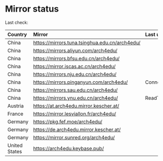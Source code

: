 <script src="./time.js"></script>
# Mirror status
Last check: <script type="text/javascript">localize(1672859898.2115026);</script>

|Country|Mirror|Last update|
|:------|:-----|:----------|
|China|https://mirrors.tuna.tsinghua.edu.cn/arch4edu/|<script type="text/javascript">localize(1672813978);</script>|
|China|https://mirrors.aliyun.com/arch4edu/|<script type="text/javascript">localize(1672770696);</script>|
|China|https://mirrors.bfsu.edu.cn/arch4edu/|<script type="text/javascript">localize(1672813978);</script>|
|China|https://mirror.iscas.ac.cn/arch4edu/|<script type="text/javascript">localize(1672813978);</script>|
|China|https://mirrors.nju.edu.cn/arch4edu/|<script type="text/javascript">localize(1672813978);</script>|
|China|https://mirrors.pinganyun.com/arch4edu/|ConnectTimeout|
|China|https://mirrors.sau.edu.cn/arch4edu/|<script type="text/javascript">localize(1671258899);</script>|
|China|https://mirrors.ynu.edu.cn/arch4edu/|ReadTimeout|
|Austria|https://at.arch4edu.mirror.kescher.at/|<script type="text/javascript">localize(1672813978);</script>|
|France|https://mirror.lesviallon.fr/arch4edu/|<script type="text/javascript">localize(1672813978);</script>|
|Germany|https://pkg.fef.moe/arch4edu/|<script type="text/javascript">localize(1672813978);</script>|
|Germany|https://de.arch4edu.mirror.kescher.at/|<script type="text/javascript">localize(1672813978);</script>|
|Germany|https://mirror.sunred.org/arch4edu/|<script type="text/javascript">localize(1672813978);</script>|
|United States|https://arch4edu.keybase.pub/|<script type="text/javascript">localize(1672813978);</script>|

<script src="./tablefilter/tablefilter.js"></script>
<script src="./table.js"></script>